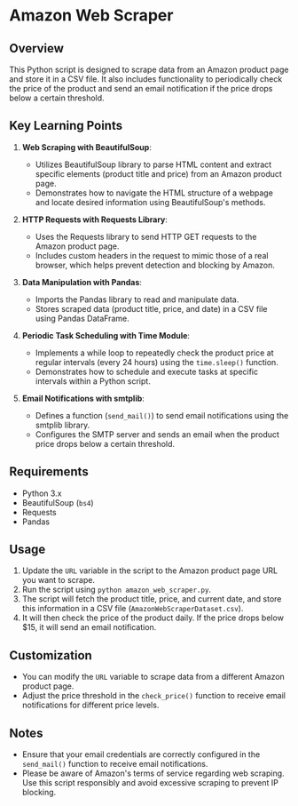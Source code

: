 # Amazon Web Scraper

## Overview
This Python script is designed to scrape data from an Amazon product page and store it in a CSV file. It also includes functionality to periodically check the price of the product and send an email notification if the price drops below a certain threshold.

## Key Learning Points
1. **Web Scraping with BeautifulSoup**: 
    - Utilizes BeautifulSoup library to parse HTML content and extract specific elements (product title and price) from an Amazon product page.
    - Demonstrates how to navigate the HTML structure of a webpage and locate desired information using BeautifulSoup's methods.

2. **HTTP Requests with Requests Library**:
    - Uses the Requests library to send HTTP GET requests to the Amazon product page.
    - Includes custom headers in the request to mimic those of a real browser, which helps prevent detection and blocking by Amazon.

3. **Data Manipulation with Pandas**:
    - Imports the Pandas library to read and manipulate data.
    - Stores scraped data (product title, price, and date) in a CSV file using Pandas DataFrame.

4. **Periodic Task Scheduling with Time Module**:
    - Implements a while loop to repeatedly check the product price at regular intervals (every 24 hours) using the `time.sleep()` function.
    - Demonstrates how to schedule and execute tasks at specific intervals within a Python script.

5. **Email Notifications with smtplib**:
    - Defines a function (`send_mail()`) to send email notifications using the smtplib library.
    - Configures the SMTP server and sends an email when the product price drops below a certain threshold.

## Requirements
- Python 3.x
- BeautifulSoup (`bs4`)
- Requests
- Pandas

## Usage
1. Update the `URL` variable in the script to the Amazon product page URL you want to scrape.
2. Run the script using `python amazon_web_scraper.py`.
3. The script will fetch the product title, price, and current date, and store this information in a CSV file (`AmazonWebScraperDataset.csv`).
4. It will then check the price of the product daily. If the price drops below $15, it will send an email notification.

## Customization
- You can modify the `URL` variable to scrape data from a different Amazon product page.
- Adjust the price threshold in the `check_price()` function to receive email notifications for different price levels.

## Notes
- Ensure that your email credentials are correctly configured in the `send_mail()` function to receive email notifications.
- Please be aware of Amazon's terms of service regarding web scraping. Use this script responsibly and avoid excessive scraping to prevent IP blocking.
